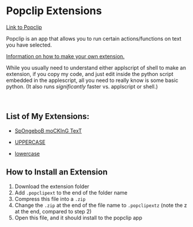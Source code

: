 # Popclip Extensions

[Link to Popclip](https://pilotmoon.com/popclip/)

Popclip is an app that allows you to run certain actions/functions on text you have selected.

[Information on how to make your own extension.](https://github.com/pilotmoon/PopClip-Extensions)

While you usually need to understand either applscript of shell to make an extension, if you copy my code, and just edit inside the python script embedded in the applescript, all you need to really know is some basic python. (It also runs _significantly_ faster vs. applscript or shell.)

<br>

## List of My Extensions:

- [SpOngeboB moCKInG TexT](SpOngeboB%20moCKInG%20TexT/README.md)

- [UPPERCASE]((UPPERCASE/README.md))

- [lowercase]((lowercase/README.md))

## How to Install an Extension

1. Download the extension folder
2. Add `.popclipext` to the end of the folder name
3. Compress this file into a `.zip`
4. Change the `.zip` at the end of the file name to `.popclipextz` (note the z at the end, compared to step 2)
5. Open this file, and it should install to the popclip app
